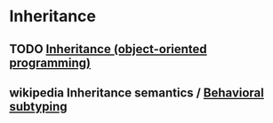 # Inheritance



## TODO [Inheritance (object-oriented programming)](https://en.wikipedia.org/wiki/Inheritance_(object-oriented_programming))



## wikipedia Inheritance semantics / [Behavioral subtyping](https://en.wikipedia.org/wiki/Behavioral_subtyping)

